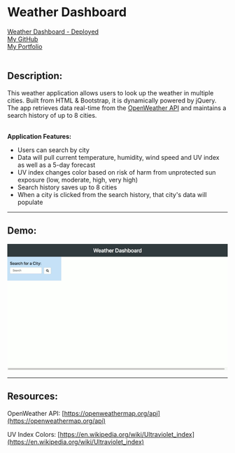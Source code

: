# Weather Dashboard

[Weather Dashboard - Deployed](https://jungjungie.github.io/Weather-Dashboard/)
<br>
[My GitHub](https://github.com/jungjungie)
<br>
[My Portfolio](https://jungjungie.github.io/)
<br>
<br>

## Description:

This weather application allows users to look up the weather in multiple cities. Built from HTML & Bootstrap, it is dynamically powered by jQuery. The app retrieves data real-time from the [OpenWeather API](https://openweathermap.org/api) and maintains a search history of up to 8 cities. 
<br>
<br>

**Application Features:**

- Users can search by city
- Data will pull current temperature, humidity, wind speed and UV index as well as a 5-day forecast
- UV index changes color based on risk of harm from unprotected sun exposure (low, moderate, high, very high)
- Search history saves up to 8 cities
- When a city is clicked from the search history, that city's data will populate



***
## Demo:
![gif demo of app](images/weather.gif)



***
## Resources:

OpenWeather API: [https://openweathermap.org/api](https://openweathermap.org/api) 

UV Index Colors: [https://en.wikipedia.org/wiki/Ultraviolet_index](https://en.wikipedia.org/wiki/Ultraviolet_index)
